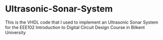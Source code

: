 # Ultrasonic-Sonar-System
This is the VHDL code that I used to implement an Ultrasonic Sonar System for the EEE102 Introduction to Digital Circuit Design Course in Bilkent University
